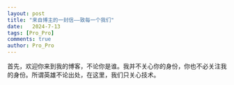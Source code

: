 ```yaml
---
layout: post
title: "来自博主的一封信——致每一个我们"
date:   2024-7-13
tags: [Pro_Pro]
comments: true
author: Pro_Pro
---
```


首先，欢迎你来到我的博客，不论你是谁。我并不关心你的身份，你也不必关注我的身份。所谓英雄不论出处，在这里，我们只关心技术。

<!-- more -->
